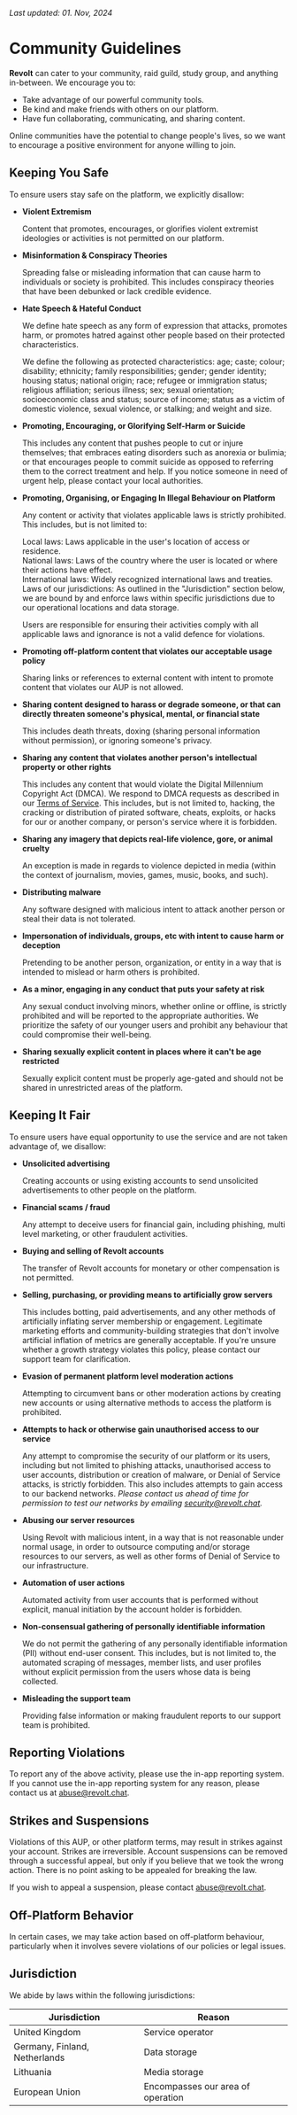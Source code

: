 _Last updated: 01. Nov, 2024_

# Community Guidelines

**Revolt** can cater to your community, raid guild, study group, and anything in-between. We encourage you to:

- Take advantage of our powerful community tools.
- Be kind and make friends with others on our platform.
- Have fun collaborating, communicating, and sharing content.

Online communities have the potential to change people's lives, so we want to encourage a positive environment for anyone willing to join.

## Keeping You Safe

To ensure users stay safe on the platform, we explicitly disallow:

- **Violent Extremism**

  Content that promotes, encourages, or glorifies violent extremist ideologies or activities is not permitted on our platform.

- **Misinformation & Conspiracy Theories**

  Spreading false or misleading information that can cause harm to individuals or society is prohibited. This includes conspiracy theories that have been debunked or lack credible evidence.

- **Hate Speech & Hateful Conduct**

  We define hate speech as any form of expression that attacks, promotes harm, or promotes hatred against other people based on their protected characteristics.

  We define the following as protected characteristics: age; caste; colour; disability; ethnicity; family responsibilities; gender; gender identity; housing status; national origin; race; refugee or immigration status; religious affiliation; serious illness; sex; sexual orientation; socioeconomic class and status; source of income; status as a victim of domestic violence, sexual violence, or stalking; and weight and size.

- **Promoting, Encouraging, or Glorifying Self-Harm or Suicide**

  This includes any content that pushes people to cut or injure themselves; that embraces eating disorders such as anorexia or bulimia; or that encourages people to commit suicide as opposed to referring them to the correct treatment and help. If you notice someone in need of urgent help, please contact your local authorities.

- **Promoting, Organising, or Engaging In Illegal Behaviour on Platform**

  Any content or activity that violates applicable laws is strictly prohibited. This includes, but is not limited to:

  Local laws: Laws applicable in the user's location of access or residence. <br>
  National laws: Laws of the country where the user is located or where their actions have effect. <br>
  International laws: Widely recognized international laws and treaties. <br>
  Laws of our jurisdictions: As outlined in the "Jurisdiction" section below, we are bound by and enforce laws within specific jurisdictions due to our operational locations and data storage.

  Users are responsible for ensuring their activities comply with all applicable laws and ignorance is not a valid defence for violations.

- **Promoting off-platform content that violates our acceptable usage policy**

  Sharing links or references to external content with intent to promote content that violates our AUP is not allowed.

- **Sharing content designed to harass or degrade someone, or that can directly threaten someone's physical, mental, or financial state**

  This includes death threats, doxing (sharing personal information without permission), or ignoring someone's privacy.

- **Sharing any content that violates another person's intellectual property or other rights**

  This includes any content that would violate the Digital Millennium Copyright Act (DMCA). We respond to DMCA requests as described in our [Terms of Service](https://revolt.chat/terms). This includes, but is not limited to, hacking, the cracking or distribution of pirated software, cheats, exploits, or hacks for our or another company, or person's service where it is forbidden.

- **Sharing any imagery that depicts real-life violence, gore, or animal cruelty**

  An exception is made in regards to violence depicted in media (within the context of journalism, movies, games, music, books, and such).

- **Distributing malware**

  Any software designed with malicious intent to attack another person or steal their data is not tolerated.

- **Impersonation of individuals, groups, etc with intent to cause harm or deception**

  Pretending to be another person, organization, or entity in a way that is intended to mislead or harm others is prohibited.

- **As a minor, engaging in any conduct that puts your safety at risk**

  Any sexual conduct involving minors, whether online or offline, is strictly prohibited and will be reported to the appropriate authorities. We prioritize the safety of our younger users and prohibit any behaviour that could compromise their well-being.

- **Sharing sexually explicit content in places where it can't be age restricted**

  Sexually explicit content must be properly age-gated and should not be shared in unrestricted areas of the platform.

## Keeping It Fair

To ensure users have equal opportunity to use the service and are not taken advantage of, we disallow:

- **Unsolicited advertising**

  Creating accounts or using existing accounts to send unsolicited advertisements to other people on the platform.

- **Financial scams / fraud**

  Any attempt to deceive users for financial gain, including phishing, multi level marketing, or other fraudulent activities.

- **Buying and selling of Revolt accounts**

  The transfer of Revolt accounts for monetary or other compensation is not permitted.

- **Selling, purchasing, or providing means to artificially grow servers**

  This includes botting, paid advertisements, and any other methods of artificially inflating server membership or engagement. Legitimate marketing efforts and community-building strategies that don't involve artificial inflation of metrics are generally acceptable. If you're unsure whether a growth strategy violates this policy, please contact our support team for clarification.

- **Evasion of permanent platform level moderation actions**

  Attempting to circumvent bans or other moderation actions by creating new accounts or using alternative methods to access the platform is prohibited.

- **Attempts to hack or otherwise gain unauthorised access to our service**

  Any attempt to compromise the security of our platform or its users, including but not limited to phishing attacks, unauthorised access to user accounts, distribution or creation of malware, or Denial of Service attacks, is strictly forbidden. This also includes attempts to gain access to our backend networks. _Please contact us ahead of time for permission to test our networks by emailing [security@revolt.chat](mailto:security@revolt.chat)._

- **Abusing our server resources**

  Using Revolt with malicious intent, in a way that is not reasonable under normal usage, in order to outsource computing and/or storage resources to our servers, as well as other forms of Denial of Service to our infrastructure.

- **Automation of user actions**

  Automated activity from user accounts that is performed without explicit, manual initiation by the account holder is forbidden.

- **Non-consensual gathering of personally identifiable information**

  We do not permit the gathering of any personally identifiable information (PII) without end-user consent. This includes, but is not limited to, the automated scraping of messages, member lists, and user profiles without explicit permission from the users whose data is being collected.

- **Misleading the support team**

  Providing false information or making fraudulent reports to our support team is prohibited.

## Reporting Violations

To report any of the above activity, please use the in-app reporting system. If you cannot use the in-app reporting system for any reason, please contact us at [abuse@revolt.chat](mailto:abuse@revolt.chat).

## Strikes and Suspensions

Violations of this AUP, or other platform terms, may result in strikes against your account. Strikes are irreversible. Account suspensions can be removed through a successful appeal, but only if you believe that we took the wrong action. There is no point asking to be appealed for breaking the law.

If you wish to appeal a suspension, please contact [abuse@revolt.chat](mailto:abuse@revolt.chat).

## Off-Platform Behavior

In certain cases, we may take action based on off-platform behaviour, particularly when it involves severe violations of our policies or legal issues.

## Jurisdiction

We abide by laws within the following jurisdictions:

| Jurisdiction                  | Reason                            |
| ----------------------------- | --------------------------------- |
| United Kingdom                | Service operator                  |
| Germany, Finland, Netherlands | Data storage                      |
| Lithuania                     | Media storage                     |
| European Union                | Encompasses our area of operation |
